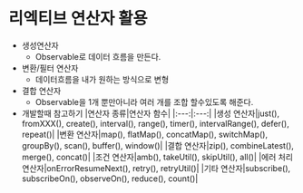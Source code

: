 리엑티브 연산자 활용
===
* 생성연산자
  * Observable로 데이터 흐름을 만든다.
* 변환/필터 연산자
  * 데이터흐름을 내가 원하는 방식으로 변형
* 결합 연산자
  * Observable을 1개 뿐만아니라 여러 개를 조합 할수있도록 해준다.
* 개발할때 참고하기
  |연산자 종류|연산자 함수|
  |:---:|:---:|
  |생성 연산자|just(), fromXXX(), create(), interval(), range(), timer(), intervalRange(), defer(), repeat()|
  |변환 연산자|map(), flatMap(), concatMap(), switchMap(), groupBy(), scan(), buffer(), window()|
  |결합 연산자|zip(), combineLatest(), merge(), concat()|
  |조건 연산자|amb(), takeUtil(), skipUtil(), all()|
  |에러 처리 연산자|onErrorResumeNext(), retry(), retryUtil()|
  |기타 연산자|subscribe(), subscribeOn(), observeOn(), reduce(), count()|

